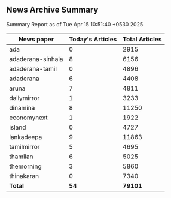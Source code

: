 <!-- @format -->
## News Archive Summary

Summary Report as of Tue Apr 15 10:51:40 +0530 2025

| News paper         | Today's Articles | Total Articles |
|--------------------|------------------|----------------|
| ada               | 0          | 2915        |
| adaderana-sinhala               | 8          | 6156        |
| adaderana-tamil               | 0          | 4896        |
| adaderana               | 6          | 4408        |
| aruna               | 7          | 4811        |
| dailymirror               | 1          | 3233        |
| dinamina               | 8          | 11250        |
| economynext               | 1          | 1922        |
| island               | 0          | 4727        |
| lankadeepa               | 9          | 11863        |
| tamilmirror               | 5          | 4695        |
| thamilan               | 6          | 5025        |
| themorning               | 3          | 5860        |
| thinakaran               | 0          | 7340        |
| **Total**          | **54**      | **79101** |

